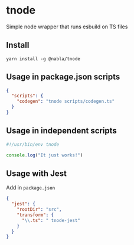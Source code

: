 # tnode

Simple node wrapper that runs esbuild on TS files

## Install

```shell
yarn install -g @nabla/tnode
```

## Usage in package.json scripts 

```json
{
  "scripts": {
    "codegen": "tnode scripts/codegen.ts"
  }
}
```

## Usage in independent scripts

```ts
#!/usr/bin/env tnode

console.log("It just works!")
```

## Usage with Jest

Add in `package.json`

```json
{
  "jest": {
    "rootDir": "src",
    "transform": {
      "\\.ts": " tnode-jest"
    }
  }
}
```
